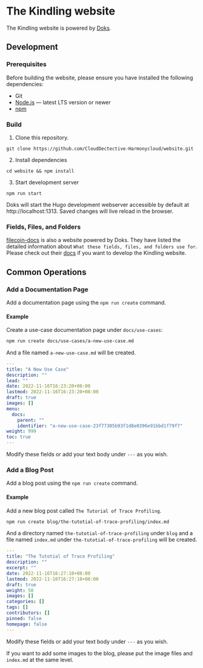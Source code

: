 # The Kindling website

The Kindling website is powered by [Doks](https://getdoks.org).

## Development
### Prerequisites
Before building the website, please ensure you have installed the following dependencies:
- Git
- [Node.js](https://nodejs.org) — latest LTS version or newer
- [npm](https://www.npmjs.com)

### Build
1. Clone this repository.
```
git clone https://github.com/CloudDectective-Harmonycloud/website.git
```
2. Install dependencies
```
cd website && npm install
```
3. Start development server
```
npm run start
```
Doks will start the Hugo development webserver accessible by default at http://localhost:1313. Saved changes will live reload in the browser.

### Fields, Files, and Folders
[filecoin-docs](https://github.com/filecoin-project/filecoin-docs) is also a website powered by Doks. They have listed the detailed information about `What these fields, files, and folders use for`. Please check out their [docs](https://github.com/filecoin-project/filecoin-docs#files-and-folders) if you want to develop the Kindling website.

## Common Operations
### Add a Documentation Page
Add a documentation page using the `npm run create` command.
#### Example
Create a use-case documentation page under `docs/use-cases`:
```bash
npm run create docs/use-cases/a-new-use-case.md
```
And a file named `a-new-use-case.md` will be created.
```yaml
---
title: "A New Use Case"
description: ""
lead: ""
date: 2022-11-16T16:23:20+08:00
lastmod: 2022-11-16T16:23:20+08:00
draft: true
images: []
menu:
  docs:
    parent: ""
    identifier: "a-new-use-case-23f77305b93f1d8e0396e91bbd1f79f7"
weight: 999
toc: true
---

```

Modify these fields or add your text body under `---` as you wish.

### Add a Blog Post
Add a blog post using the `npm run create` command.
#### Example
Add a new blog post called `The Tutorial of Trace Profiling`.
```bash
npm run create blog/the-tutotial-of-trace-profiling/index.md
```
And a directory named `the-tutotial-of-trace-profiling` under `blog` and a file named `index.md` under `the-tutotial-of-trace-profiling` will be created.
```yaml
---
title: "The Tutotial of Trace Profiling"
description: ""
excerpt: ""
date: 2022-11-16T16:27:18+08:00
lastmod: 2022-11-16T16:27:18+08:00
draft: true
weight: 50
images: []
categories: []
tags: []
contributors: []
pinned: false
homepage: false
---

```
Modify these fields or add your text body under `---` as you wish.

If you want to add some images to the blog, please put the image files and `index.md` at the same level.